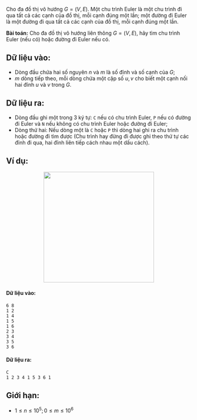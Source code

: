 Cho đa đồ thị vô hướng $G = (V, E)$. Một chu trình Euler là một chu trình đi qua tất cả các cạnh của đồ thị, mỗi cạnh đúng một lần; một đường đi Euler là một đường đi qua tất cả các cạnh của đồ thị, mỗi cạnh đúng một lần.

**Bài toán:** Cho đa đồ thị vô hướng liên thông $G = (V, E)$, hãy tìm chu trình Euler (nếu có) hoặc đường đi Euler nếu có.
## Dữ liệu vào:
- Dòng đầu chứa hai số nguyên $n$ và $m$ là số đỉnh và số cạnh của $G$;
- $m$ dòng tiếp theo, mỗi dòng chứa một cặp số $u, v$ cho biết một cạnh nối hai đỉnh $u$ và $v$ trong $G$.

## Dữ liệu ra:
- Dòng đầu ghi một trong $3$ ký tự: `C` nếu có chu trình Euler, `P` nếu có đường đi Euler và `N` nếu không có chu trình Euler hoặc đường đi Euler;
- Dòng thứ hai: Nếu dòng một là `C` hoặc `P` thì dòng hai ghi ra chu trình hoặc đường đi tìm được (Chu trình hay đừng đi được ghi theo thứ tự các đỉnh đi qua, hai đỉnh liên tiếp cách nhau một dấu cách).

## Ví dụ:
<center><img src="/images/problems/548/EULERCIR.svg" width="300px" /></center>

#### Dữ liệu vào:
```
6 8
1 2
1 4
1 5
1 6
2 3
3 4
3 5
3 6
```

#### Dữ liệu ra:
```
C
1 2 3 4 1 5 3 6 1
```

## Giới hạn:
- $1 ≤ n ≤ 10^5; 0 ≤ m ≤ 10^6$